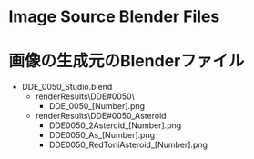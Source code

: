 ﻿# Image Source Blender Files
# 画像の生成元のBlenderファイル

* DDE_0050_Studio.blend
  * renderResults\DDE#0050\
    * DDE_0050_[Number].png
  * renderResults\DDE#0050_Asteroid
    * DDE0050_2Asteroid_[Number].png
    * DDE0050_As_[Number].png
    * DDE0050_RedToriiAsteroid_[Number].png

